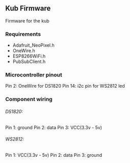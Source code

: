 Kub Firmware
------------

Firmware for the kub

### Requirements

 - Adafruit_NeoPixel.h
 - OneWire.h
 - ESP8266WiFi.h
 - PubSubClient.h

### Microcontroller pinout

Pin 2:  OneWire for DS1820
Pin 14: i2c pin for WS2812 led

### Component wiring

###### DS1820:

Pin 1: ground
Pin 2: data
Pin 3: VCC(3.3v - 5v)

###### WS2812:

Pin 1: VCC(3.3v - 5v)
Pin 2: data
Pin 3: ground

